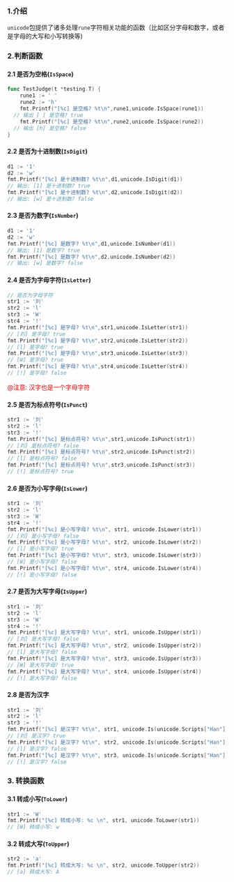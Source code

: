### 1.介绍

`unicode`包提供了诸多处理`rune`字符相关功能的函数（比如区分字母和数字，或者是字母的大写和小写转换等)

### 2.判断函数

#### 2.1 是否为空格(`IsSpace`)

```go
func TestJudge(t *testing.T) {
	rune1 := ' '
	rune2 := 'h'
	fmt.Printf("[%c] 是空格? %t\n",rune1,unicode.IsSpace(rune1))
  // 输出 [ ] 是空格? true
	fmt.Printf("[%c] 是空格? %t\n",rune2,unicode.IsSpace(rune2))
  // 输出 [h] 是空格? false
}
```

#### 2.2 是否为十进制数(`IsDigit`)

```go
d1 := '1'
d2 := 'w'
fmt.Printf("[%c] 是十进制数? %t\n",d1,unicode.IsDigit(d1))
// 输出: [1] 是十进制数? true
fmt.Printf("[%c] 是十进制数? %t\n",d2,unicode.IsDigit(d2))
// 输出: [w] 是十进制数? false
```

#### 2.3 是否为数字(`IsNumber`)

```go
d1 := '1'
d2 := 'w'
fmt.Printf("[%c] 是数字? %t\n",d1,unicode.IsNumber(d1))
// 输出: [1] 是数字? true
fmt.Printf("[%c] 是数字? %t\n",d2,unicode.IsNumber(d2))
// 输出: [w] 是数字? false
```

#### 2.4 是否为字母字符(`IsLetter`)

```go
// 是否为字母字符
str1 := '刘'
str2 := 'l'
str3 := 'W'
str4 := '!'
fmt.Printf("[%c] 是字母? %t\n",str1,unicode.IsLetter(str1))
// [刘] 是字母? true
fmt.Printf("[%c] 是字母? %t\n",str2,unicode.IsLetter(str2))
// [l] 是字母? true
fmt.Printf("[%c] 是字母? %t\n",str3,unicode.IsLetter(str3))
// [W] 是字母? true
fmt.Printf("[%c] 是字母? %t\n",str4,unicode.IsLetter(str4))
// [!] 是字母? false
```

<font color=red>@注意: 汉字也是一个字母字符</font>

#### 2.5 是否为标点符号(`IsPunct`)

```go
str1 := '刘'
str2 := 'l'
str3 := '!'
fmt.Printf("[%c] 是标点符号? %t\n",str1,unicode.IsPunct(str1))
// [刘] 是标点符号? false
fmt.Printf("[%c] 是标点符号? %t\n",str2,unicode.IsPunct(str2))
// [l] 是标点符号? false
fmt.Printf("[%c] 是标点符号? %t\n",str3,unicode.IsPunct(str3))
// [!] 是标点符号? true
```

#### 2.6 是否为小写字母(`IsLower`)

```go
str1 := '刘'
str2 := 'l'
str3 := 'W'
str4 := '!'
fmt.Printf("[%c] 是小写字母? %t\n", str1, unicode.IsLower(str1))
// [刘] 是小写字母? false
fmt.Printf("[%c] 是小写字母? %t\n", str2, unicode.IsLower(str2))
// [l] 是小写字母? true
fmt.Printf("[%c] 是小写字母? %t\n", str3, unicode.IsLower(str3))
// [W] 是小写字母? false
fmt.Printf("[%c] 是小写字母? %t\n", str4, unicode.IsLower(str4))
// [!] 是小写字母? false
```

#### 2.7  是否为大写字母(`IsUpper`)

```go
str1 := '刘'
str2 := 'l'
str3 := 'W'
str4 := '!'
fmt.Printf("[%c] 是大写字母? %t\n", str1, unicode.IsUpper(str1))
// [刘] 是大写字母? false
fmt.Printf("[%c] 是大写字母? %t\n", str2, unicode.IsUpper(str2))
// [l] 是大写字母? false
fmt.Printf("[%c] 是大写字母? %t\n", str3, unicode.IsUpper(str3))
// [W] 是大写字母? true
fmt.Printf("[%c] 是大写字母? %t\n", str4, unicode.IsUpper(str4))
// [!] 是大写字母? false
```

#### 2.8 是否为汉字

```go
str1 := '刘'
str2 := 'l'
str3 := '!'
fmt.Printf("[%c] 是汉字? %t\n", str1, unicode.Is(unicode.Scripts["Han"], str1))
// [刘] 是汉字? true
fmt.Printf("[%c] 是汉字? %t\n", str2, unicode.Is(unicode.Scripts["Han"], str2))
// [l] 是汉字? false
fmt.Printf("[%c] 是汉字? %t\n", str3, unicode.Is(unicode.Scripts["Han"], str3))
// [!] 是汉字? false
```

### 3. 转换函数

#### 3.1 转成小写(`ToLower`)

```go
str1 := 'W'
fmt.Printf("[%c] 转成小写: %c \n", str1, unicode.ToLower(str1))
// [W] 转成小写: w 
```

#### 3.2 转成大写(`ToUpper`)

```go
str2 := 'a'
fmt.Printf("[%c] 转成大写: %c \n", str2, unicode.ToUpper(str2))
// [a] 转成大写: A
```





